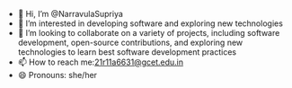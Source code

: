 - 👋 Hi, I’m @NarravulaSupriya
- 👀 I’m interested in developing software and exploring new technologies
- 💞️ I’m looking to collaborate on a variety of projects, including software development, open-source contributions, and exploring new technologies to learn best software development practices
- 📫 How to reach me:21r11a6631@gcet.edu.in
- 😄 Pronouns: she/her

<!---
NarravulaSupriya/NarravulaSupriya is a ✨ special ✨ repository because its `README.md` (this file) appears on your GitHub profile.
You can click the Preview link to take a look at your changes.
--->
